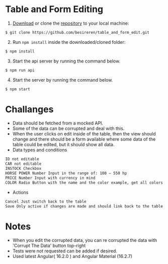 # Table and Form Editing
1. [Download](https://gitlab.com/tripetto/examples/angular/repository/master/archive.zip) or clone the [repository](https://gitlab.com/tripetto/examples/angular) to your local machine:
```bash
$ git clone https://github.com/besireren/table_and_form_edit.git
```

2. Run `npm install` inside the downloaded/cloned folder:
```bash
$ npm install
```

3. Start the api server by running the command below. 
```bash
$ npm run api
```

4. Start the server by running the command below. 
```bash
$ npm start
```

# Challanges
- Data should be fetched from a mocked API.
- Some of the data can be corrupted and deal with this.
- When the user clicks on edit inside of the table, then the view should change and there should
be a form available where some data of the table could be edited, but it should show all data.
- Data types and conditions
```bash
ID not editable
CAR not editable
INSTOCK Checkbox
HORSE POWER Number Input in the range of: 100 – 550 hp
PRICE Number Input with currency in mind
COLOR Radio Button with the name and the color example, get all colors out of the mock data
```
- Actions
```bash
Cancel Just switch back to the table
Save Only active if changes are made and should link back to the table were the data should also be changed
```
# Notes
- When you edit the corrupted data, you can re corrupted  the data with 'Corrupt The Data' button top-right
- Tests were not requested can be added if desired.
- Used latest Angular( 16.2.0 ) and Angular Material (16.2.7)

